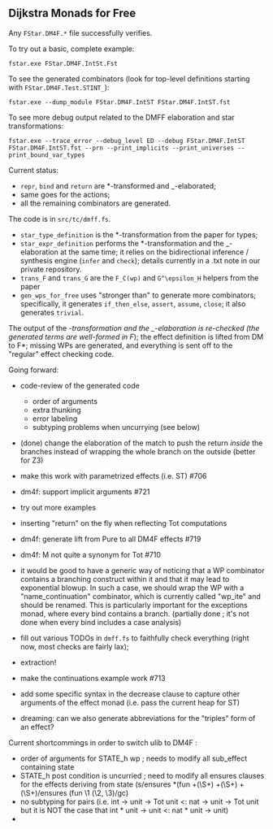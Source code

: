 Dijkstra Monads for Free
------------------------

Any `FStar.DM4F.*` file successfully verifies.

To try out a basic, complete example:

```
fstar.exe FStar.DM4F.IntSt.Fst
```

To see the generated combinators (look for top-level definitions starting with
`FStar.DM4F.Test.STINT_`):

```
fstar.exe --dump_module FStar.DM4F.IntST FStar.DM4F.IntST.fst
```

To see more debug output related to the DMFF elaboration and star
transformations:

```
fstar.exe --trace_error --debug_level ED --debug FStar.DM4F.IntST FStar.DM4F.IntST.fst --prn --print_implicits --print_universes --print_bound_var_types
```

Current status:
- `repr`, `bind` and `return` are *-transformed and _-elaborated;
- same goes for the actions;
- all the remaining combinators are generated.

The code is in `src/tc/dmff.fs`.
- `star_type_definition` is the *-transformation from the paper for types;
- `star_expr_definition` performs the *-transformation and the _-elaboration at
  the same time; it relies on the bidirectional inference / synthesis engine
  (`infer` and `check`); details currently in a .txt note in our private
  repository.
- `trans_F` and `trans_G` are the `F_C(wp)` and `G^\epsilon_H` helpers from the
  paper
- `gen_wps_for_free` uses "stronger than" to generate more combinators;
  specifically, it generates `if_then_else`, `assert`, `assume`, `close`; it
  also generates `trivial`.

The output of the *-transformation and the _-elaboration is re-checked (the
generated terms are well-formed in F*); the effect definition is lifted from DM
to F*; missing WPs are generated, and everything is sent off to the "regular"
effect checking code.

Going forward:
- code-review of the generated code 
  * order of arguments
  * extra thunking
  * error labeling
  * subtyping problems when uncurrying (see below)

- (done) change the elaboration of the match to push the return _inside_ the branches
  instead of wrapping the whole branch on the outside (better for Z3)
- make this work with parametrized effects (i.e. ST) #706

- dm4f: support implicit arguments #721
- try out more examples
- inserting "return" on the fly when reflecting Tot computations
- dm4f: generate lift from Pure to all DM4F effects #719

- dm4f: M not quite a synonym for Tot #710 
- it would be good to have a generic way of noticing that a WP
  combinator contains a branching construct within it and that it may
  lead to exponential blowup. In such a case, we should wrap the WP
  with a "name_continuation" combinator, which is currently called
  "wp_ite" and should be renamed. This is particularly important for
  the exceptions monad, where every bind contains a branch.
  (partially done ; it's not done when every bind includes a case analysis)

- fill out various TODOs in `dmff.fs` to faithfully check everything (right now,
  most checks are fairly lax);
- extraction!

- make the continuations example work #713
- add some specific syntax in the decrease clause to capture other arguments
  of the effect monad (i.e. pass the current heap for ST)

- dreaming: can we also generate abbreviations for the "triples" form
  of an effect?


Current shortcommings in order to switch ulib to DM4F :
- order of arguments for STATE_h wp ; needs to modify all sub_effect containing state
- STATE_h post condition is uncurried ; need to modify all ensures clauses for the effects deriving from state (s/ensures *(fun +\(\S+\) +\(\S+\) +\(\S+\)/ensures (fun \1 (\2, \3)/gc)
- no subtyping for pairs (i.e. int -> unit -> Tot unit <: nat -> unit -> Tot unit but it is NOT the case that int * unit -> unit <: nat * unit -> unit)
- 
